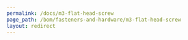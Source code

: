 ```yaml
---
permalink: /docs/m3-flat-head-screw
page_path: /bom/fasteners-and-hardware/m3-flat-head-screw
layout: redirect
---
```


